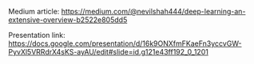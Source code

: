 
Medium article: https://medium.com/@nevilshah444/deep-learning-an-extensive-overview-b2522e805dd5

Presentation link: https://docs.google.com/presentation/d/16k9ONXfmFKaeFn3yccvGW-PyvXl5VRRdrX4sKS-ayAU/edit#slide=id.g121e43ff192_0_1201

